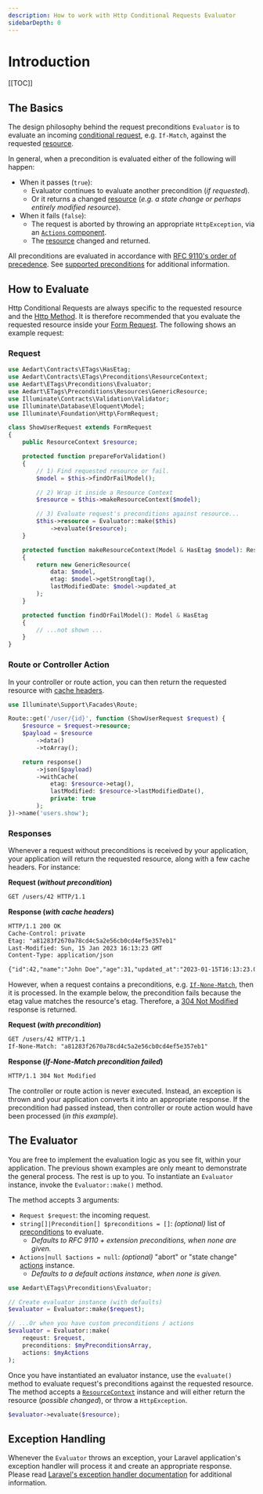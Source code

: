 ```yaml
---
description: How to work with Http Conditional Requests Evaluator
sidebarDepth: 0
---
```


# Introduction

[[TOC]]

## The Basics

The design philosophy behind the request preconditions `Evaluator` is to evaluate an incoming [conditional request](https://httpwg.org/specs/rfc9110.html#preconditions), e.g. `If-Match`, against the requested [resource](./resource-context.md).   

In general, when a precondition is evaluated either of the following will happen:

* When it passes (`true`):
  * Evaluator continues to evaluate another precondition (_if requested_).
  * Or it returns a changed [resource](./resource-context.md) (_e.g. a state change or perhaps entirely modified resource_).
* When it fails (`false`):
  * The request is aborted by throwing an appropriate `HttpException`, via an [`Actions` component](./actions.md).
  * The [resource](./resource-context.md) changed and returned.

All preconditions are evaluated in accordance with [RFC 9110's order of precedence](https://httpwg.org/specs/rfc9110.html#precedence).
See [supported preconditions](./preconditions.md#supported-preconditions) for additional information.

## How to Evaluate

Http Conditional Requests are always specific to the requested resource and the [Http Method](https://developer.mozilla.org/en-US/docs/Web/HTTP/Methods).
It is therefore recommended that you evaluate the requested resource inside your [Form Request](https://laravel.com/docs/9.x/validation#form-request-validation).
The following shows an example request:

### Request

```php
use Aedart\Contracts\ETags\HasEtag;
use Aedart\Contracts\ETags\Preconditions\ResourceContext;
use Aedart\ETags\Preconditions\Evaluator;
use Aedart\ETags\Preconditions\Resources\GenericResource;
use Illuminate\Contracts\Validation\Validator;
use Illuminate\Database\Eloquent\Model;
use Illuminate\Foundation\Http\FormRequest;

class ShowUserRequest extends FormRequest
{
    public ResourceContext $resource;

    protected function prepareForValidation()
    {
        // 1) Find requested resource or fail.
        $model = $this->findOrFailModel();

        // 2) Wrap it inside a Resource Context
        $resource = $this->makeResourceContext($model);

        // 3) Evaluate request's preconditions against resource...
        $this->resource = Evaluator::make($this)
            ->evaluate($resource);
    }

    protected function makeResourceContext(Model & HasEtag $model): ResourceContext
    {
        return new GenericResource(
            data: $model,
            etag: $model->getStrongEtag(),
            lastModifiedDate: $model->updated_at
        );
    }

    protected function findOrFailModel(): Model & HasEtag
    {
        // ...not shown ...
    }
}
```

### Route or Controller Action

In your controller or route action, you can then return the requested resource with [cache headers](./../macros.md#withcache). 

```php
use Illuminate\Support\Facades\Route;

Route::get('/user/{id}', function (ShowUserRequest $request) {
    $resource = $request->resource;
    $payload = $resource
        ->data()
        ->toArray();

    return response()
        ->json($payload)
        ->withCache(
            etag: $resource->etag(),
            lastModified: $resource->lastModifiedDate(),
            private: true
        );
})->name('users.show');
```

### Responses

Whenever a request without preconditions is received by your application, your application will return the requested resource, along with a few cache headers. 
For instance:

**Request (_without precondition_)**

```txt
GET /users/42 HTTP/1.1
```

**Response (_with cache headers_)**

```txt
HTTP/1.1 200 OK
Cache-Control: private
Etag: "a81283f2670a78cd4c5a2e56cb0cd4ef5e357eb1"
Last-Modified: Sun, 15 Jan 2023 16:13:23 GMT
Content-Type: application/json

{"id":42,"name":"John Doe","age":31,"updated_at":"2023-01-15T16:13:23.000000Z"}
```

However, when a request contains a preconditions, e.g. [`If-None-Match`](https://httpwg.org/specs/rfc9110.html#field.if-none-match), then it is processed.
In the example below, the precondition fails because the etag value matches the resource's etag.
Therefore, a [304 Not Modified](https://developer.mozilla.org/en-US/docs/Web/HTTP/Status/304) response is returned. 

**Request (_with precondition_)**

```txt
GET /users/42 HTTP/1.1
If-None-Match: "a81283f2670a78cd4c5a2e56cb0cd4ef5e357eb1"
```

**Response (_If-None-Match precondition failed_)**

```txt
HTTP/1.1 304 Not Modified
```

The controller or route action is never executed. Instead, an exception is thrown and your application converts it into an appropriate response.
If the precondition had passed instead, then controller or route action would have been processed (_in this example_). 

## The Evaluator

You are free to implement the evaluation logic as you see fit, within your application.
The previous shown examples are only meant to demonstrate the general process. The rest is up to you.
To instantiate an `Evaluator` instance, invoke the `Evaluator::make()` method. 

The method accepts 3 arguments:

* `Request $request`: the incoming request.
* `string[]|Precondition[] $preconditions = []`: _(optional)_ list of [preconditions](./preconditions.md) to evaluate.
  * _Defaults to RFC 9110 + extension preconditions, when none are given._
* `Actions|null $actions = null`: _(optional)_ "abort" or "state change" [actions](./actions.md) instance.
  * _Defaults to a default actions instance, when none is given._

```php
use Aedart\ETags\Preconditions\Evaluator;

// Create evaluator instance (with defaults)
$evaluator = Evaluator::make($request);

// ...Or when you have custom preconditions / actions
$evaluator = Evaluator::make(
    reqeust: $request,
    preconditions: $myPreconditionsArray,
    actions: $myActions
);
```

Once you have instantiated an evaluator instance, use the `evaluate()` method to evaluate request's preconditions against the requested resource.
The method accepts a [`ResourceContext`](./resource-context.md) instance and will either return the resource (_possible changed_), or throw a `HttpException`. 

```php
$evaluator->evaluate($resource);
```

## Exception Handling

Whenever the `Evaluator` throws an exception, your Laravel application's exception handler will process it and create an appropriate response.
Please read [Laravel's exception handler documentation](https://laravel.com/docs/9.x/errors#the-exception-handler) for additional information.